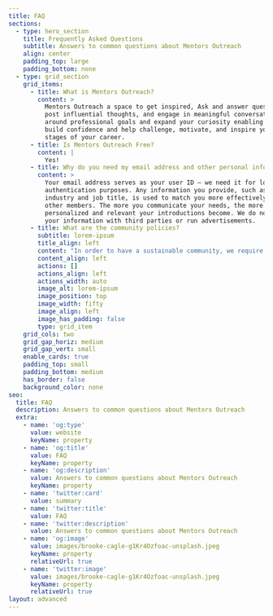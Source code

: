 ```yaml
---
title: FAQ
sections:
  - type: hero_section
    title: Frequently Asked Questions
    subtitle: Answers to common questions about Mentors Outreach
    align: center
    padding_top: large
    padding_bottom: none
  - type: grid_section
    grid_items:
      - title: What is Mentors Outreach?
        content: >
          Mentors Outreach a space to get inspired, Ask and answer questions,
          post influential thoughts, and engage in meaningful conversations
          around professional goals and expand your curiosity enabling you to
          build confidence and help challenge, motivate, and inspire you at all
          stages of your career.
      - title: Is Mentors Outreach Free?
        content: |
          Yes!
      - title: Why do you need my email address and other personal information?
        content: >
          Your email address serves as your user ID – we need it for login
          authentication purposes. Any information you provide, such as current
          industry and job title, is used to match you more effectively with
          other members. The more you communicate your needs, the more
          personalized and relevant your introductions become. We do not share
          your information with third parties or run advertisements.
      - title: What are the community policies?
        subtitle: lorem-ipsum
        title_align: left
        content: "In order to have a sustainable community, we require all members to abide by our\_[Community Guidelines](https://mentorsoutreach.org/community-guidelines). The guidelines are always accessible on both the app and website. We encourage everyone to reference our policies when writing and reporting content.\n"
        content_align: left
        actions: []
        actions_align: left
        actions_width: auto
        image_alt: lorem-ipsum
        image_position: top
        image_width: fifty
        image_align: left
        image_has_padding: false
        type: grid_item
    grid_cols: two
    grid_gap_horiz: medium
    grid_gap_vert: small
    enable_cards: true
    padding_top: small
    padding_bottom: medium
    has_border: false
    background_color: none
seo:
  title: FAQ
  description: Answers to common questions about Mentors Outreach
  extra:
    - name: 'og:type'
      value: website
      keyName: property
    - name: 'og:title'
      value: FAQ
      keyName: property
    - name: 'og:description'
      value: Answers to common questions about Mentors Outreach
      keyName: property
    - name: 'twitter:card'
      value: summary
    - name: 'twitter:title'
      value: FAQ
    - name: 'twitter:description'
      value: Answers to common questions about Mentors Outreach
    - name: 'og:image'
      value: images/brooke-cagle-g1Kr4Ozfoac-unsplash.jpeg
      keyName: property
      relativeUrl: true
    - name: 'twitter:image'
      value: images/brooke-cagle-g1Kr4Ozfoac-unsplash.jpeg
      keyName: property
      relativeUrl: true
layout: advanced
---
```

